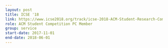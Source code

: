 ```yaml
---
layout: post
title: ICSE '18
link: https://www.icse2018.org/track/icse-2018-ACM-Student-Research-Competition
role: ACM Student Competition PC Member
group: service
start-date: 2017-11-01
end-date: 2018-06-01
---
```

